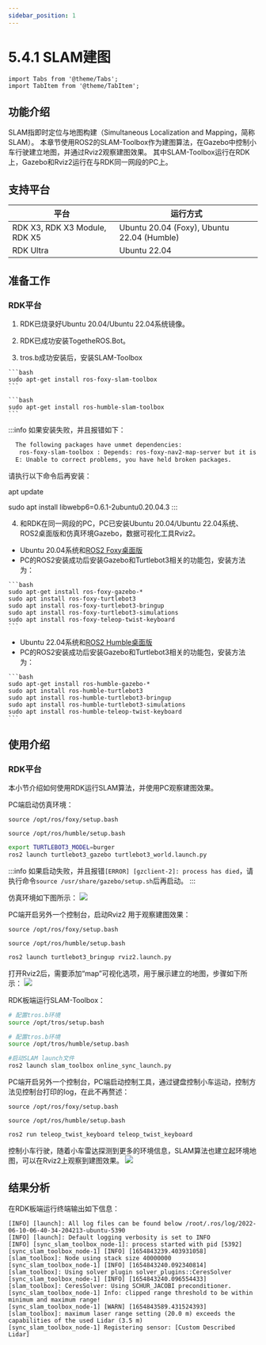 ```yaml
---
sidebar_position: 1
---
```


# 5.4.1 SLAM建图

```mdx-code-block
import Tabs from '@theme/Tabs';
import TabItem from '@theme/TabItem';
```

## 功能介绍

SLAM指即时定位与地图构建（Simultaneous Localization and Mapping，简称SLAM）。
本章节使用ROS2的SLAM-Toolbox作为建图算法，在Gazebo中控制小车行驶建立地图，并通过Rviz2观察建图效果。
其中SLAM-Toolbox运行在RDK上，Gazebo和Rviz2运行在与RDK同一网段的PC上。

## 支持平台

| 平台    | 运行方式     |
| ------- | ------------ |
| RDK X3, RDK X3 Module, RDK X5 | Ubuntu 20.04 (Foxy), Ubuntu 22.04 (Humble) |
| RDK Ultra | Ubuntu 22.04 |

## 准备工作

### RDK平台

1. RDK已烧录好Ubuntu 20.04/Ubuntu 22.04系统镜像。

2. RDK已成功安装TogetheROS.Bot。

3. tros.b成功安装后，安装SLAM-Toolbox

 <Tabs groupId="tros-distro">
 <TabItem value="foxy" label="Foxy">

    ```bash
    sudo apt-get install ros-foxy-slam-toolbox
    ```

 </TabItem>
 <TabItem value="humble" label="Humble">

    ```bash
    sudo apt-get install ros-humble-slam-toolbox
    ```

 </TabItem>
 </Tabs>

:::info
 如果安装失败，并且报错如下：

 ```bash
   The following packages have unmet dependencies:
    ros-foxy-slam-toolbox : Depends: ros-foxy-nav2-map-server but it is not going to be installed
   E: Unable to correct problems, you have held broken packages.
 ```

 请执行以下命令后再安装：
 
   apt update

   sudo apt install libwebp6=0.6.1-2ubuntu0.20.04.3
:::

4. 和RDK在同一网段的PC，PC已安装Ubuntu 20.04/Ubuntu 22.04系统、ROS2桌面版和仿真环境Gazebo，数据可视化工具Rviz2。

 <Tabs groupId="tros-distro">
 <TabItem value="foxy" label="Foxy">

   - Ubuntu 20.04系统和[ROS2 Foxy桌面版](https://docs.ros.org/en/foxy/Installation/Ubuntu-Install-Debians.html)
   - PC的ROS2安装成功后安装Gazebo和Turtlebot3相关的功能包，安装方法为：

    ```bash
    sudo apt-get install ros-foxy-gazebo-*
    sudo apt install ros-foxy-turtlebot3
    sudo apt install ros-foxy-turtlebot3-bringup
    sudo apt install ros-foxy-turtlebot3-simulations
    sudo apt install ros-foxy-teleop-twist-keyboard
    ```

 </TabItem>
 <TabItem value="humble" label="Humble">

   - Ubuntu 22.04系统和[ROS2 Humble桌面版](https://docs.ros.org/en/humble/Installation/Ubuntu-Install-Debians.html)
   - PC的ROS2安装成功后安装Gazebo和Turtlebot3相关的功能包，安装方法为：

    ```bash
    sudo apt-get install ros-humble-gazebo-*
    sudo apt install ros-humble-turtlebot3
    sudo apt install ros-humble-turtlebot3-bringup
    sudo apt install ros-humble-turtlebot3-simulations
    sudo apt install ros-humble-teleop-twist-keyboard
    ```

 </TabItem>
 </Tabs>

## 使用介绍

### RDK平台

本小节介绍如何使用RDK运行SLAM算法，并使用PC观察建图效果。

PC端启动仿真环境：

<Tabs groupId="tros-distro">
<TabItem value="foxy" label="Foxy">

```shell
source /opt/ros/foxy/setup.bash
```

</TabItem>
<TabItem value="humble" label="Humble">

```shell
source /opt/ros/humble/setup.bash
```

</TabItem>
</Tabs>

```bash
export TURTLEBOT3_MODEL=burger
ros2 launch turtlebot3_gazebo turtlebot3_world.launch.py
```

:::info
 如果启动失败，并且报错`[ERROR] [gzclient-2]: process has died`，请执行命令`source /usr/share/gazebo/setup.sh`后再启动。
:::

仿真环境如下图所示：
![](/../static/img/05_Robot_development/04_apps/image/slam/gazebo.jpg)

PC端开启另外一个控制台，启动Rviz2 用于观察建图效果：

<Tabs groupId="tros-distro">
<TabItem value="foxy" label="Foxy">

```shell
source /opt/ros/foxy/setup.bash
```

</TabItem>
<TabItem value="humble" label="Humble">

```shell
source /opt/ros/humble/setup.bash
```

</TabItem>
</Tabs>

```bash
ros2 launch turtlebot3_bringup rviz2.launch.py
```

打开Rviz2后，需要添加“map”可视化选项，用于展示建立的地图，步骤如下所示：
![](/../static/img/05_Robot_development/04_apps/image/slam/rvizsetting.jpg)

RDK板端运行SLAM-Toolbox：

<Tabs groupId="tros-distro">
<TabItem value="foxy" label="Foxy">

```bash
# 配置tros.b环境
source /opt/tros/setup.bash
```

</TabItem>

<TabItem value="humble" label="Humble">

```bash
# 配置tros.b环境
source /opt/tros/humble/setup.bash
```

</TabItem>

</Tabs>

```bash
#启动SLAM launch文件
ros2 launch slam_toolbox online_sync_launch.py
```

PC端开启另外一个控制台，PC端启动控制工具，通过键盘控制小车运动，控制方法见控制台打印的log，在此不再赘述：

<Tabs groupId="tros-distro">
<TabItem value="foxy" label="Foxy">

```shell
source /opt/ros/foxy/setup.bash
```

</TabItem>
<TabItem value="humble" label="Humble">

```shell
source /opt/ros/humble/setup.bash
```

</TabItem>
</Tabs>

```bash
ros2 run teleop_twist_keyboard teleop_twist_keyboard
```

控制小车行驶，随着小车雷达探测到更多的环境信息，SLAM算法也建立起环境地图，可以在Rviz2上观察到建图效果。
![](/../static/img/05_Robot_development/04_apps/image/slam/map.jpg)

## 结果分析

在RDK板端运行终端输出如下信息：

```text
[INFO] [launch]: All log files can be found below /root/.ros/log/2022-06-10-06-40-34-204213-ubuntu-5390
[INFO] [launch]: Default logging verbosity is set to INFO
[INFO] [sync_slam_toolbox_node-1]: process started with pid [5392]
[sync_slam_toolbox_node-1] [INFO] [1654843239.403931058] [slam_toolbox]: Node using stack size 40000000
[sync_slam_toolbox_node-1] [INFO] [1654843240.092340814] [slam_toolbox]: Using solver plugin solver_plugins::CeresSolver
[sync_slam_toolbox_node-1] [INFO] [1654843240.096554433] [slam_toolbox]: CeresSolver: Using SCHUR_JACOBI preconditioner.
[sync_slam_toolbox_node-1] Info: clipped range threshold to be within minimum and maximum range!
[sync_slam_toolbox_node-1] [WARN] [1654843589.431524393] [slam_toolbox]: maximum laser range setting (20.0 m) exceeds the capabilities of the used Lidar (3.5 m)
[sync_slam_toolbox_node-1] Registering sensor: [Custom Described Lidar]
```
